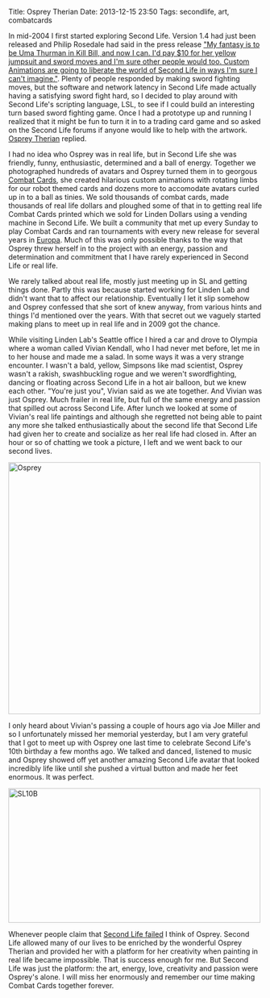 Title: Osprey Therian
Date: 2013-12-15 23:50
Tags: secondlife, art, combatcards

In mid-2004 I first started exploring Second Life. Version 1.4 had
just been released and Philip Rosedale had said in the press release
["My fantasy is to be Uma Thurman in Kill Bill, and now I can. I'd pay
$10 for her yellow jumpsuit and sword moves and I'm sure other people
would too. Custom Animations are going to liberate the world of Second
Life in ways I'm sure I can't
imagine."](http://www.businesswire.com/news/home/20040615005481/en/Life-3D-Online-World-Users-Power-Character). Plenty
of people responded by making sword fighting moves, but the software
and network latency in Second Life made actually having a satisfying
sword fight hard, so I decided to play around with Second Life's
scripting language, LSL, to see if I could build an interesting turn
based sword fighting game. Once I had a prototype up and running I
realized that it might be fun to turn it in to a trading card game and
so asked on the Second Life forums if anyone would like to help with
the artwork. [Osprey
Therian](https://my.secondlife.com/osprey.therian) replied.

I had no idea who Osprey was in real life, but in Second Life she was
friendly, funny, enthusiastic, determined and a ball of
energy. Together we photographed hundreds of avatars and Osprey turned
them in to georgous [Combat Cards](http://combatcards.wordpress.com/),
she created hilarious custom animations with rotating limbs for our
robot themed cards and dozens more to accomodate avatars curled up in
to a ball as tinies. We sold thousands of combat cards, made thousands
of real life dollars and ploughed some of that in to getting real life
Combat Cards printed which we sold for Linden Dollars using a vending
machine in Second Life. We built a community that met up every Sunday
to play Combat Cards and ran tournaments with every new release for
several years in
[Europa](http://maps.secondlife.com/secondlife/Europa/113/164/56). Much
of this was only possible thanks to the way that Osprey threw herself
in to the project with an energy, passion and determination and
commitment that I have rarely experienced in Second Life or real life.

We rarely talked about real life, mostly just meeting up in SL and
getting things done. Partly this was because started working for
Linden Lab and didn't want that to affect our relationship. Eventually
I let it slip somehow and Osprey confessed that she sort of knew
anyway, from various hints and things I'd mentioned over the
years. With that secret out we vaguely started making plans to meet up
in real life and in 2009 got the chance.

While visiting Linden Lab's Seattle office I hired a car and drove to
Olympia where a woman called Vivian Kendall, who I had never met
before, let me in to her house and made me a salad. In some ways it
was a very strange encounter. I wasn't a bald, yellow, Simpsons like
mad scientist, Osprey wasn't a rakish, swashbuckling rogue and we
weren't swordfighting, dancing or floating across Second Life in a hot
air balloon, but we knew each other. "You're just you", Vivian said as
we ate together. And Vivian was just Osprey. Much frailer in real
life, but full of the same energy and passion that spilled out across
Second Life. After lunch we looked at some of Vivian's real life
paintings and although she regretted not being able to paint any more
she talked enthusiastically about the second life that Second Life had
given her to create and socialize as her real life had closed
in. After an hour or so of chatting we took a picture, I left and we
went back to our second lives.

<a href="http://www.flickr.com/photos/jimpurbrick/11392910546/" title="Osprey by Jim Purbrick, on Flickr"><img src="http://farm4.staticflickr.com/3833/11392910546_f0269f611a.jpg" width="500" height="500" alt="Osprey"></a>

I only heard about Vivian's passing a couple of hours ago via Joe
Miller and so I unfortunately missed her memorial yesterday, but I am
very grateful that I got to meet up with Osprey one last time to
celebrate Second Life's 10th birthday a few months ago. We talked
and danced, listened to music and Osprey showed off yet another
amazing Second Life avatar that looked incredibly life like until she
pushed a virtual button and made her feet enormous. It was perfect.

<a href="http://www.flickr.com/photos/jimpurbrick/11393950825/" title="SL10B by Jim Purbrick, on Flickr"><img src="http://farm3.staticflickr.com/2847/11393950825_35fb43e6aa.jpg" width="500" height="267" alt="SL10B"></a>

Whenever people claim that [Second Life
failed](http://blog.ginsudo.com/2011/11/12/why-second-life-failed/) I
think of Osprey. Second Life allowed many of our lives to be enriched
by the wonderful Osprey Therian and provided her with a platform for
her creativity when painting in real life became impossible. That is
success enough for me. But Second Life was just the platform: the art,
energy, love, creativity and passion were Osprey's alone. I will miss
her enormously and remember our time making Combat Cards together
forever.
